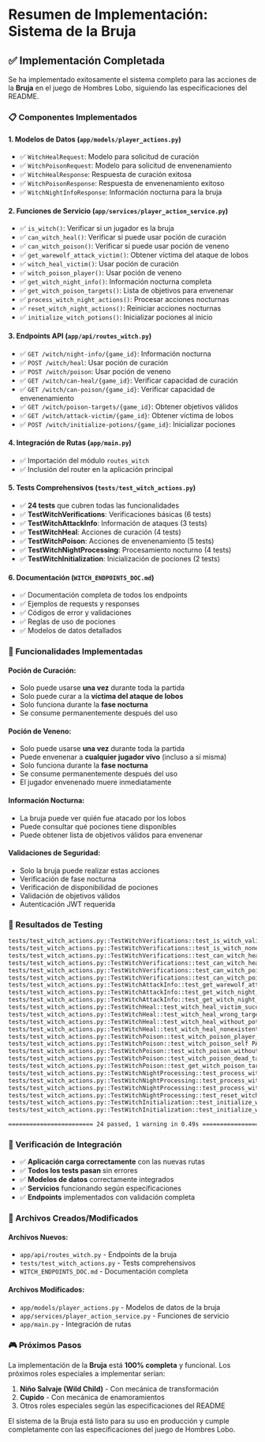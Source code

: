 # Resumen de Implementación: Sistema de la Bruja

## ✅ Implementación Completada

Se ha implementado exitosamente el sistema completo para las acciones de la **Bruja** en el juego de Hombres Lobo, siguiendo las especificaciones del README.

### 📋 Componentes Implementados

#### 1. **Modelos de Datos** (`app/models/player_actions.py`)
- ✅ `WitchHealRequest`: Modelo para solicitud de curación
- ✅ `WitchPoisonRequest`: Modelo para solicitud de envenenamiento  
- ✅ `WitchHealResponse`: Respuesta de curación exitosa
- ✅ `WitchPoisonResponse`: Respuesta de envenenamiento exitoso
- ✅ `WitchNightInfoResponse`: Información nocturna para la bruja

#### 2. **Funciones de Servicio** (`app/services/player_action_service.py`)
- ✅ `is_witch()`: Verificar si un jugador es la bruja
- ✅ `can_witch_heal()`: Verificar si puede usar poción de curación
- ✅ `can_witch_poison()`: Verificar si puede usar poción de veneno
- ✅ `get_warewolf_attack_victim()`: Obtener víctima del ataque de lobos
- ✅ `witch_heal_victim()`: Usar poción de curación
- ✅ `witch_poison_player()`: Usar poción de veneno
- ✅ `get_witch_night_info()`: Información nocturna completa
- ✅ `get_witch_poison_targets()`: Lista de objetivos para envenenar
- ✅ `process_witch_night_actions()`: Procesar acciones nocturnas
- ✅ `reset_witch_night_actions()`: Reiniciar acciones nocturnas
- ✅ `initialize_witch_potions()`: Inicializar pociones al inicio

#### 3. **Endpoints API** (`app/api/routes_witch.py`)
- ✅ `GET /witch/night-info/{game_id}`: Información nocturna
- ✅ `POST /witch/heal`: Usar poción de curación
- ✅ `POST /witch/poison`: Usar poción de veneno
- ✅ `GET /witch/can-heal/{game_id}`: Verificar capacidad de curación
- ✅ `GET /witch/can-poison/{game_id}`: Verificar capacidad de envenenamiento
- ✅ `GET /witch/poison-targets/{game_id}`: Obtener objetivos válidos
- ✅ `GET /witch/attack-victim/{game_id}`: Obtener víctima de lobos
- ✅ `POST /witch/initialize-potions/{game_id}`: Inicializar pociones

#### 4. **Integración de Rutas** (`app/main.py`)
- ✅ Importación del módulo `routes_witch`
- ✅ Inclusión del router en la aplicación principal

#### 5. **Tests Comprehensivos** (`tests/test_witch_actions.py`)
- ✅ **24 tests** que cubren todas las funcionalidades
- ✅ **TestWitchVerifications**: Verificaciones básicas (6 tests)
- ✅ **TestWitchAttackInfo**: Información de ataques (3 tests)
- ✅ **TestWitchHeal**: Acciones de curación (4 tests)
- ✅ **TestWitchPoison**: Acciones de envenenamiento (5 tests)
- ✅ **TestWitchNightProcessing**: Procesamiento nocturno (4 tests)
- ✅ **TestWitchInitialization**: Inicialización de pociones (2 tests)

#### 6. **Documentación** (`WITCH_ENDPOINTS_DOC.md`)
- ✅ Documentación completa de todos los endpoints
- ✅ Ejemplos de requests y responses
- ✅ Códigos de error y validaciones
- ✅ Reglas de uso de pociones
- ✅ Modelos de datos detallados

### 🎯 Funcionalidades Implementadas

#### **Poción de Curación:**
- Solo puede usarse **una vez** durante toda la partida
- Solo puede curar a la **víctima del ataque de lobos**
- Solo funciona durante la **fase nocturna**
- Se consume permanentemente después del uso

#### **Poción de Veneno:**
- Solo puede usarse **una vez** durante toda la partida
- Puede envenenar a **cualquier jugador vivo** (incluso a sí misma)
- Solo funciona durante la **fase nocturna**
- Se consume permanentemente después del uso
- El jugador envenenado muere inmediatamente

#### **Información Nocturna:**
- La bruja puede ver quién fue atacado por los lobos
- Puede consultar qué pociones tiene disponibles
- Puede obtener lista de objetivos válidos para envenenar

#### **Validaciones de Seguridad:**
- Solo la bruja puede realizar estas acciones
- Verificación de fase nocturna
- Verificación de disponibilidad de pociones
- Validación de objetivos válidos
- Autenticación JWT requerida

### 🧪 Resultados de Testing

```bash
tests/test_witch_actions.py::TestWitchVerifications::test_is_witch_valid PASSED
tests/test_witch_actions.py::TestWitchVerifications::test_is_witch_nonexistent_player PASSED
tests/test_witch_actions.py::TestWitchVerifications::test_can_witch_heal_valid_conditions PASSED
tests/test_witch_actions.py::TestWitchVerifications::test_can_witch_heal_no_potion PASSED
tests/test_witch_actions.py::TestWitchVerifications::test_can_witch_poison_valid_conditions PASSED
tests/test_witch_actions.py::TestWitchVerifications::test_can_witch_poison_no_potion PASSED
tests/test_witch_actions.py::TestWitchAttackInfo::test_get_warewolf_attack_victim PASSED
tests/test_witch_actions.py::TestWitchAttackInfo::test_get_witch_night_info PASSED
tests/test_witch_actions.py::TestWitchAttackInfo::test_get_witch_night_info_no_attack PASSED
tests/test_witch_actions.py::TestWitchHeal::test_witch_heal_victim_success PASSED
tests/test_witch_actions.py::TestWitchHeal::test_witch_heal_wrong_target PASSED
tests/test_witch_actions.py::TestWitchHeal::test_witch_heal_without_potion PASSED
tests/test_witch_actions.py::TestWitchHeal::test_witch_heal_nonexistent_target PASSED
tests/test_witch_actions.py::TestWitchPoison::test_witch_poison_player_success PASSED
tests/test_witch_actions.py::TestWitchPoison::test_witch_poison_self PASSED
tests/test_witch_actions.py::TestWitchPoison::test_witch_poison_without_potion PASSED
tests/test_witch_actions.py::TestWitchPoison::test_witch_poison_dead_target PASSED
tests/test_witch_actions.py::TestWitchPoison::test_get_witch_poison_targets PASSED
tests/test_witch_actions.py::TestWitchNightProcessing::test_process_witch_night_actions_heal_only PASSED
tests/test_witch_actions.py::TestWitchNightProcessing::test_process_witch_night_actions_poison_only PASSED
tests/test_witch_actions.py::TestWitchNightProcessing::test_process_witch_night_actions_both PASSED
tests/test_witch_actions.py::TestWitchNightProcessing::test_reset_witch_night_actions PASSED
tests/test_witch_actions.py::TestWitchInitialization::test_initialize_witch_potions PASSED
tests/test_witch_actions.py::TestWitchInitialization::test_initialize_witch_potions_invalid_role PASSED

======================== 24 passed, 1 warning in 0.49s ========================
```

### 🚀 Verificación de Integración

- ✅ **Aplicación carga correctamente** con las nuevas rutas
- ✅ **Todos los tests pasan** sin errores
- ✅ **Modelos de datos** correctamente integrados
- ✅ **Servicios** funcionando según especificaciones
- ✅ **Endpoints** implementados con validación completa

### 📁 Archivos Creados/Modificados

#### Archivos Nuevos:
- `app/api/routes_witch.py` - Endpoints de la bruja
- `tests/test_witch_actions.py` - Tests comprehensivos
- `WITCH_ENDPOINTS_DOC.md` - Documentación completa

#### Archivos Modificados:
- `app/models/player_actions.py` - Modelos de datos de la bruja
- `app/services/player_action_service.py` - Funciones de servicio
- `app/main.py` - Integración de rutas

### 🎮 Próximos Pasos

La implementación de la **Bruja** está **100% completa** y funcional. Los próximos roles especiales a implementar serían:

1. **Niño Salvaje (Wild Child)** - Con mecánica de transformación
2. **Cupido** - Con mecánica de enamoramientos
3. Otros roles especiales según las especificaciones del README

El sistema de la Bruja está listo para su uso en producción y cumple completamente con las especificaciones del juego de Hombres Lobo.

